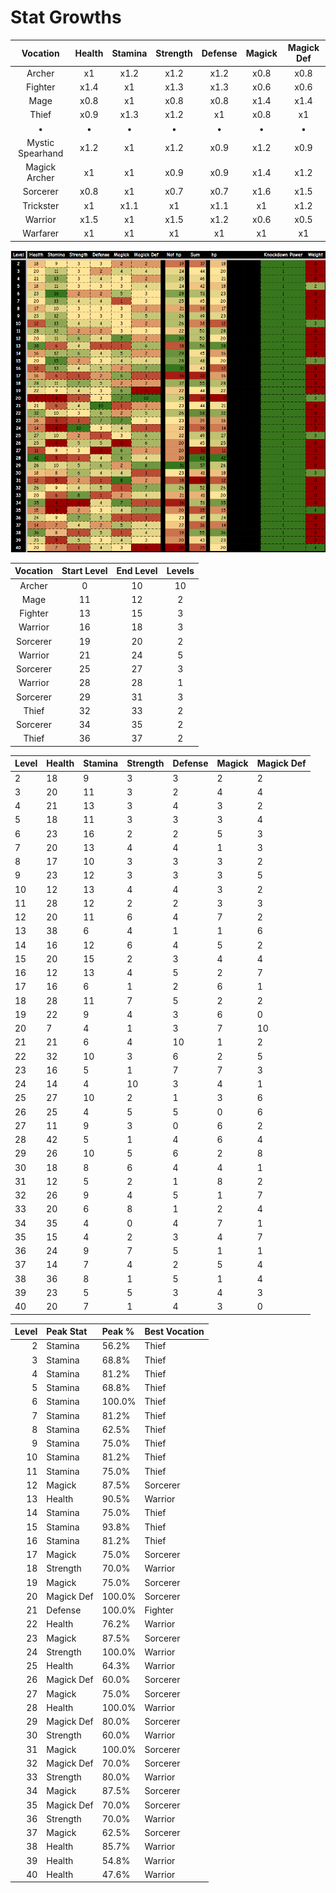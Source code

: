 # Stat Growths


| Vocation         | Health | Stamina | Strength | Defense | Magick | Magick Def |
|:----------------:|:------:|:-------:|:--------:|:-------:|:------:|:----------:|
| Archer           | x1     | x1.2    | x1.2     | x1.2    | x0.8   | x0.8       |
| Fighter          | x1.4   | x1      | x1.3     | x1.3    | x0.6   | x0.6       |
| Mage             | x0.8   | x1      | x0.8     | x0.8    | x1.4   | x1.4       |
| Thief            | x0.9   | x1.3    | x1.2     | x1      | x0.8   | x1         |
|•|•|•|•|•|•|•|
| Mystic Spearhand | x1.2   | x1      | x1.2     | x0.9    | x1.2   | x0.9       |
| Magick Archer    | x1     | x1      | x0.9     | x0.9    | x1.4   | x1.2       |
| Sorcerer         | x0.8   | x1      | x0.7     | x0.7    | x1.6   | x1.5       |
| Trickster        | x1     | x1.1    | x1       | x1.1    | x1     | x1.2       |
| Warrior          | x1.5   | x1      | x1.5     | x1.2    | x0.6   | x0.5       |
| Warfarer         | x1     | x1      | x1       | x1      | x1     | x1         |

![alt text](image.png)

| Vocation           | Start Level   | End Level   | Levels   |
| :----------------: | :-----------: | :---------: | :------: |
| Archer             | 0             | 10          | 10       |
| Mage               | 11            | 12          | 2        |
| Fighter            | 13            | 15          | 3        |
| Warrior            | 16            | 18          | 3        |
| Sorcerer           | 19            | 20          | 2        |
| Warrior            | 21            | 24          | 5        |
| Sorcerer           | 25            | 27          | 3        |
| Warrior            | 28            | 28          | 1        |
| Sorcerer           | 29            | 31          | 3        |
| Thief              | 32            | 33          | 2        |
| Sorcerer           | 34            | 35          | 2        |
| Thief              | 36            | 37          | 2        |

| Level | Health | Stamina | Strength | Defense | Magick | Magick Def |
|-------|--------|---------|----------|---------|--------|------------|
| 2     | 18     | 9       | 3        | 3       | 2      | 2          |
| 3     | 20     | 11      | 3        | 2       | 4      | 4          |
| 4     | 21     | 13      | 3        | 4       | 3      | 2          |
| 5     | 18     | 11      | 3        | 3       | 3      | 4          |
| 6     | 23     | 16      | 2        | 2       | 5      | 3          |
| 7     | 20     | 13      | 4        | 4       | 1      | 3          |
| 8     | 17     | 10      | 3        | 3       | 3      | 2          |
| 9     | 23     | 12      | 3        | 3       | 3      | 5          |
| 10    | 12     | 13      | 4        | 4       | 3      | 2          |
| 11    | 28     | 12      | 2        | 2       | 3      | 3          |
| 12    | 20     | 11      | 6        | 4       | 7      | 2          |
| 13    | 38     | 6       | 4        | 1       | 1      | 6          |
| 14    | 16     | 12      | 6        | 4       | 5      | 2          |
| 15    | 20     | 15      | 2        | 3       | 4      | 4          |
| 16    | 12     | 13      | 4        | 5       | 2      | 7          |
| 17    | 16     | 6       | 1        | 2       | 6      | 1          |
| 18    | 28     | 11      | 7        | 5       | 2      | 2          |
| 19    | 22     | 9       | 4        | 3       | 6      | 0          |
| 20    | 7      | 4       | 1        | 3       | 7      | 10         |
| 21    | 21     | 6       | 4        | 10      | 1      | 2          |
| 22    | 32     | 10      | 3        | 6       | 2      | 5          |
| 23    | 16     | 5       | 1        | 7       | 7      | 3          |
| 24    | 14     | 4       | 10       | 3       | 4      | 1          |
| 25    | 27     | 10      | 2        | 1       | 3      | 6          |
| 26    | 25     | 4       | 5        | 5       | 0      | 6          |
| 27    | 11     | 9       | 3        | 0       | 6      | 2          |
| 28    | 42     | 5       | 1        | 4       | 6      | 4          |
| 29    | 26     | 10      | 5        | 6       | 2      | 8          |
| 30    | 18     | 8       | 6        | 4       | 4      | 1          |
| 31    | 12     | 5       | 2        | 1       | 8      | 2          |
| 32    | 26     | 9       | 4        | 5       | 1      | 7          |
| 33    | 20     | 6       | 8        | 1       | 2      | 4          |
| 34    | 35     | 4       | 0        | 4       | 7      | 1          |
| 35    | 15     | 4       | 2        | 3       | 4      | 7          |
| 36    | 24     | 9       | 7        | 5       | 1      | 1          |
| 37    | 14     | 7       | 4        | 2       | 5      | 4          |
| 38    | 36     | 8       | 1        | 5       | 1      | 4          |
| 39    | 23     | 5       | 5        | 3       | 4      | 3          |
| 40    | 20     | 7       | 1        | 4       | 3      | 0          |

|   Level | Peak Stat   | Peak %   | Best Vocation   |
|--------:|:------------|:---------|:----------------|
|       2 | Stamina     | 56.2%    | Thief           |
|       3 | Stamina     | 68.8%    | Thief           |
|       4 | Stamina     | 81.2%    | Thief           |
|       5 | Stamina     | 68.8%    | Thief           |
|       6 | Stamina     | 100.0%   | Thief           |
|       7 | Stamina     | 81.2%    | Thief           |
|       8 | Stamina     | 62.5%    | Thief           |
|       9 | Stamina     | 75.0%    | Thief           |
|      10 | Stamina     | 81.2%    | Thief           |
|      11 | Stamina     | 75.0%    | Thief           |
|      12 | Magick      | 87.5%    | Sorcerer        |
|      13 | Health      | 90.5%    | Warrior         |
|      14 | Stamina     | 75.0%    | Thief           |
|      15 | Stamina     | 93.8%    | Thief           |
|      16 | Stamina     | 81.2%    | Thief           |
|      17 | Magick      | 75.0%    | Sorcerer        |
|      18 | Strength    | 70.0%    | Warrior         |
|      19 | Magick      | 75.0%    | Sorcerer        |
|      20 | Magick Def  | 100.0%   | Sorcerer        |
|      21 | Defense     | 100.0%   | Fighter         |
|      22 | Health      | 76.2%    | Warrior         |
|      23 | Magick      | 87.5%    | Sorcerer        |
|      24 | Strength    | 100.0%   | Warrior         |
|      25 | Health      | 64.3%    | Warrior         |
|      26 | Magick Def  | 60.0%    | Sorcerer        |
|      27 | Magick      | 75.0%    | Sorcerer        |
|      28 | Health      | 100.0%   | Warrior         |
|      29 | Magick Def  | 80.0%    | Sorcerer        |
|      30 | Strength    | 60.0%    | Warrior         |
|      31 | Magick      | 100.0%   | Sorcerer        |
|      32 | Magick Def  | 70.0%    | Sorcerer        |
|      33 | Strength    | 80.0%    | Warrior         |
|      34 | Magick      | 87.5%    | Sorcerer        |
|      35 | Magick Def  | 70.0%    | Sorcerer        |
|      36 | Strength    | 70.0%    | Warrior         |
|      37 | Magick      | 62.5%    | Sorcerer        |
|      38 | Health      | 85.7%    | Warrior         |
|      39 | Health      | 54.8%    | Warrior         |
|      40 | Health      | 47.6%    | Warrior         |